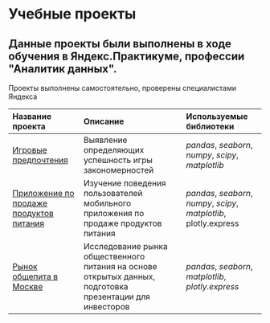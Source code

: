 # Учебные проекты 

## Данные проекты были выполнены в ходе обучения в Яндекс.Практикуме, профессии "Аналитик данных".

Проекты выполнены самостоятельно, проверены специалистами Яндекса

| Название проекта | Описание | Используемые библиотеки | 
| :---------------------- | :---------------------- | :---------------------- |
| [Игровые предпочтения](1_project_games) | Выявление определяющих успешность игры закономерностей| *pandas*, *seaborn*, *numpy*, *scipy*, *matplotlib* |
| [Приложение по продаже продуктов питания](2_food_market) |  Изучение поведения пользователей мобильного приложения по продаже продуктов питания| *pandas*, *seaborn*, *numpy*, *scipy*, *matplotlib*, plotly.express |
| [Рынок общепита в Москве](3_public_catering) |  Исследование рынка общественного питания на основе открытых данных, подготовка презентации для инвесторов| *pandas*, *seaborn*, *matplotlib*, *plotly.express* |
